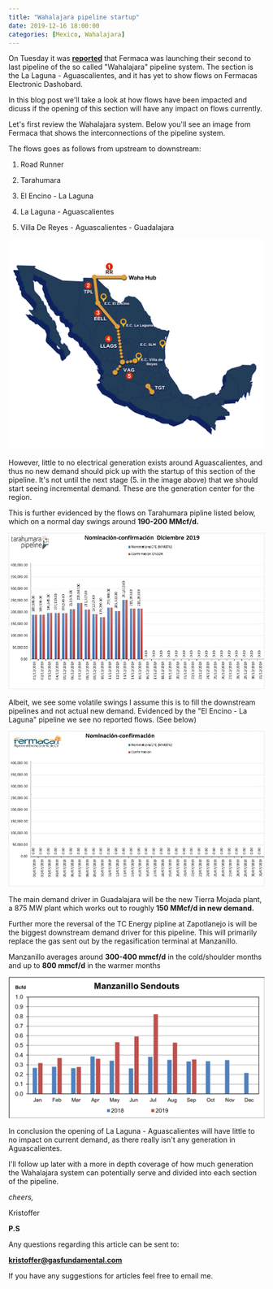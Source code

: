 ```yaml
---
title: "Wahalajara pipeline startup"
date: 2019-12-16 18:00:00
categories: [Mexico, Wahalajara]
---
```


On Tuesday it was __[reported](https://www.argusmedia.com/en/news/2031472-fermaca-starts-new-gas-export-line-to-mexico "Argus Media")__ that Fermaca was launching their second to last pipeline of the so called "Wahalajara" pipeline system. The section is the La Laguna - Aguascalientes, and it has yet to show flows on Fermacas Electronic Dashobard. 

In this blog post we'll take a look at how flows have been impacted and dicuss if the opening of this section will have any impact on flows currently.

Let's first review the Wahalajara system. Below you'll see an image from Fermaca that shows the interconnections of the pipeline system.

The flows goes as follows from upstream to downstream:


1. Road Runner

2. Tarahumara

3. El Encino - La Laguna

4. La Laguna - Aguascalientes

5. Villa De Reyes - Aguascalientes - Guadalajara

![Wahalajara System](/assets/images/wahalajara-numbered.png)


However, little to no electrical generation exists around Aguascalientes, and thus no new demand should pick up with the startup of this section of the pipeline. It's not until the next stage (5. in the image above) that we should start seeing incremental demand. These are the generation center for the region.

This is further evidenced by the flows on Tarahumara pipline listed below, which on a normal day swings around **190-200 MMcf/d.** 

![Tarahumara Flows](/assets/images/tarahumara-flow-2019-12-16.jpeg)

Albeit, we see some volatile swings I assume this is to fill the downstream pipelines and not actual new demand. Evidenced by the "El Encino - La Laguna" pipeline we see no reported flows. (See below)

![El Encino Flows](/assets/images/el-encino-flows-2019-12-16.jpeg)

The main demand driver in Guadalajara will be the new Tierra Mojada plant, a 875 MW plant which works out to roughly **150 MMcf/d in new demand.** 

Further more the reversal of the TC Energy pipline at Zapotlanejo is will be the biggest downstream demand driver for this pipeline. This will primarily replace the gas sent out by the regasification terminal at Manzanillo.

Manzanillo averages around **300-400 mmcf/d** in the cold/shoulder months and up to **800 mmcf/d** in the warmer months

![Manzanillo Average Sendouts](/assets/images/manzanillo-sendouts-2019-12-16.png)

In conclusion the opening of La Laguna - Aguascalientes will have little to no impact on current demand, as there really isn't any generation in Aguascalientes.

I'll follow up later with a more in depth coverage of how much generation the Wahalajara system can potentially serve and divided into each section of the pipeline. 

*cheers,*

Kristoffer


**P.S**

Any questions regarding this article can be sent to:

__[kristoffer@gasfundamental.com](mailto:kristoffer@gasfundamental.com)__

If you have any suggestions for articles feel free to email me.
